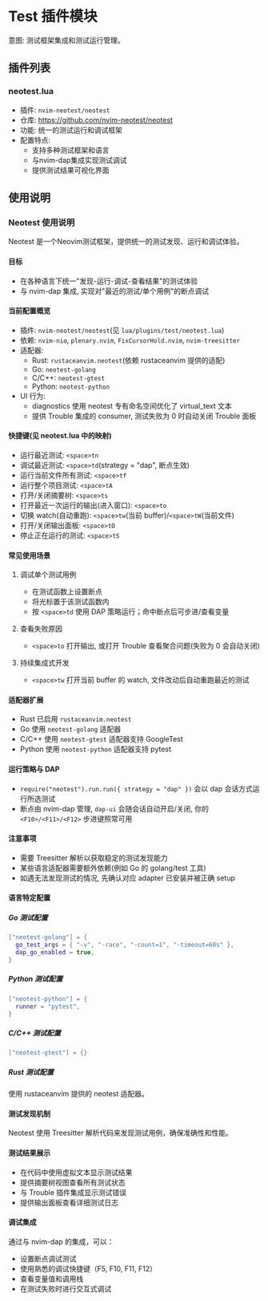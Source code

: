 # Test 插件模块

意图: 测试框架集成和测试运行管理。

## 插件列表

### neotest.lua
- 插件: `nvim-neotest/neotest`
- 仓库: https://github.com/nvim-neotest/neotest
- 功能: 统一的测试运行和调试框架
- 配置特点:
  - 支持多种测试框架和语言
  - 与nvim-dap集成实现测试调试
  - 提供测试结果可视化界面

## 使用说明

### Neotest 使用说明

Neotest 是一个Neovim测试框架，提供统一的测试发现、运行和调试体验。

#### 目标
- 在各种语言下统一"发现-运行-调试-查看结果"的测试体验
- 与 nvim-dap 集成, 实现对"最近的测试/单个用例"的断点调试

#### 当前配置概览
- 插件: `nvim-neotest/neotest`(见 `lua/plugins/test/neotest.lua`)
- 依赖: `nvim-nio`, `plenary.nvim`, `FixCursorHold.nvim`, `nvim-treesitter`
- 适配器:
    - Rust: `rustaceanvim.neotest`(依赖 rustaceanvim 提供的适配)
    - Go: `neotest-golang`
    - C/C++: `neotest-gtest`
    - Python: `neotest-python`
- UI 行为:
    - diagnostics 使用 neotest 专有命名空间优化了 virtual_text 文本
    - 提供 Trouble 集成的 consumer, 测试失败为 0 时自动关闭 Trouble 面板

#### 快捷键(见 neotest.lua 中的映射)
- 运行最近测试: `<space>tn`
- 调试最近测试: `<space>td`(strategy = "dap", 断点生效)
- 运行当前文件所有测试: `<space>tf`
- 运行整个项目测试: `<space>tA`
- 打开/关闭摘要树: `<space>ts`
- 打开最近一次运行的输出(进入窗口): `<space>to`
- 切换 watch(自动重跑): `<space>tw`(当前 buffer)/`<space>tW`(当前文件)
- 打开/关闭输出面板: `<space>tO`
- 停止正在运行的测试: `<space>tS`

#### 常见使用场景
1. 调试单个测试用例
   - 在测试函数上设置断点
   - 将光标置于该测试函数内
   - 按 `<space>td` 使用 DAP 策略运行；命中断点后可步进/查看变量

2. 查看失败原因
   - `<space>to` 打开输出, 或打开 Trouble 查看聚合问题(失败为 0 会自动关闭)

3. 持续集成式开发
   - `<space>tw` 打开当前 buffer 的 watch, 文件改动后自动重跑最近的测试

#### 适配器扩展
- Rust 已启用 `rustaceanvim.neotest`
- Go 使用 `neotest-golang` 适配器
- C/C++ 使用 `neotest-gtest` 适配器支持 GoogleTest
- Python 使用 `neotest-python` 适配器支持 pytest

#### 运行策略与 DAP
- `require("neotest").run.run({ strategy = "dap" })` 会以 dap 会话方式运行所选测试
- 断点由 nvim-dap 管理, `dap-ui` 会随会话自动开启/关闭, 你的 `<F10>/<F11>/<F12>` 步进键照常可用

#### 注意事项
- 需要 Treesitter 解析以获取稳定的测试发现能力
- 某些语言适配器需要额外依赖(例如 Go 的 golang/test 工具)
- 如遇无法发现测试的情况, 先确认对应 adapter 已安装并被正确 setup

#### 语言特定配置

##### Go 测试配置
```lua
["neotest-golang"] = {
  go_test_args = { "-v", "-race", "-count=1", "-timeout=60s" },
  dap_go_enabled = true,
}
```

##### Python 测试配置
```lua
["neotest-python"] = {
  runner = "pytest",
}
```

##### C/C++ 测试配置
```lua
["neotest-gtest"] = {}
```

##### Rust 测试配置
使用 rustaceanvim 提供的 neotest 适配器。

#### 测试发现机制
Neotest 使用 Treesitter 解析代码来发现测试用例，确保准确性和性能。

#### 测试结果展示
- 在代码中使用虚拟文本显示测试结果
- 提供摘要树视图查看所有测试状态
- 与 Trouble 插件集成显示测试错误
- 提供输出面板查看详细测试日志

#### 调试集成
通过与 nvim-dap 的集成，可以：
- 设置断点调试测试
- 使用熟悉的调试快捷键（F5, F10, F11, F12）
- 查看变量值和调用栈
- 在测试失败时进行交互式调试